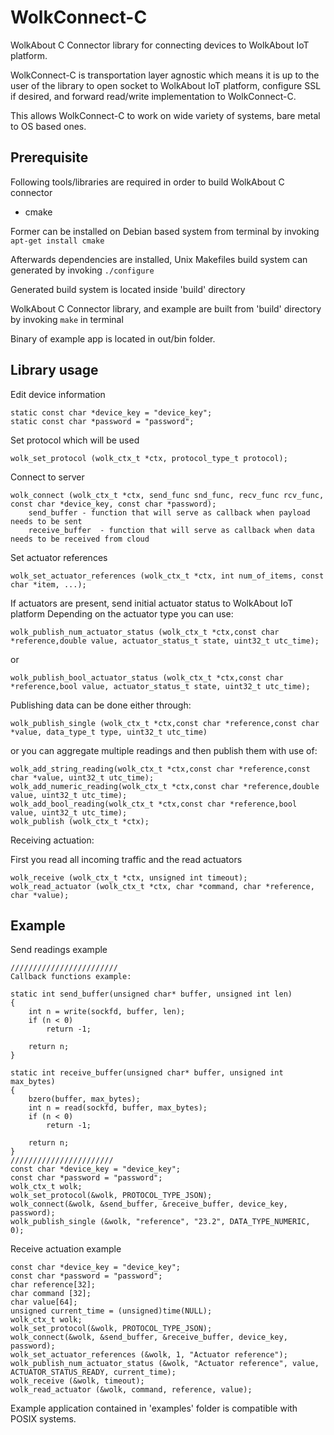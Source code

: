 # WolkConnect-C
WolkAbout C Connector library for connecting devices to WolkAbout IoT platform.

WolkConnect-C is transportation layer agnostic which means it is up to the user of the library to
open socket to WolkAbout IoT platform, configure SSL if desired, and forward read/write implementation to WolkConnect-C.

This allows WolkConnect-C to work on wide variety of systems, bare metal to OS based ones.

Prerequisite
------
Following tools/libraries are required in order to build WolkAbout C connector

 * cmake

Former can be installed on Debian based system from terminal by invoking
`apt-get install cmake`

Afterwards dependencies are installed, Unix Makefiles build system can generated by invoking
`./configure`

Generated build system is located inside 'build' directory

WolkAbout C Connector library, and example are built from 'build' directory by invoking
`make` in terminal

Binary of example app is located in out/bin folder.

## Library usage

Edit device information

```
static const char *device_key = "device_key";
static const char *password = "password";

```

Set protocol which will be used

```
wolk_set_protocol (wolk_ctx_t *ctx, protocol_type_t protocol);
```

Connect to server

```
wolk_connect (wolk_ctx_t *ctx, send_func snd_func, recv_func rcv_func, const char *device_key, const char *password);
    send_buffer - function that will serve as callback when payload needs to be sent
    receive_buffer  - function that will serve as callback when data needs to be received from cloud
```

Set actuator references

```
wolk_set_actuator_references (wolk_ctx_t *ctx, int num_of_items, const char *item, ...);
```

If actuators are present, send initial actuator status to WolkAbout IoT platform
Depending on the actuator type you can use:

```
wolk_publish_num_actuator_status (wolk_ctx_t *ctx,const char *reference,double value, actuator_status_t state, uint32_t utc_time);
```
or
```
wolk_publish_bool_actuator_status (wolk_ctx_t *ctx,const char *reference,bool value, actuator_status_t state, uint32_t utc_time);
```

Publishing data can be done either through:

```
wolk_publish_single (wolk_ctx_t *ctx,const char *reference,const char *value, data_type_t type, uint32_t utc_time)
```
or you can aggregate multiple readings and then publish them with use of:

```
wolk_add_string_reading(wolk_ctx_t *ctx,const char *reference,const char *value, uint32_t utc_time);
wolk_add_numeric_reading(wolk_ctx_t *ctx,const char *reference,double value, uint32_t utc_time);
wolk_add_bool_reading(wolk_ctx_t *ctx,const char *reference,bool value, uint32_t utc_time);
wolk_publish (wolk_ctx_t *ctx);
```

Receiving actuation:

First you read all incoming traffic and the read actuators

```
wolk_receive (wolk_ctx_t *ctx, unsigned int timeout);
wolk_read_actuator (wolk_ctx_t *ctx, char *command, char *reference, char *value);
```

## Example
Send readings example

```
////////////////////////
Callback functions example:

static int send_buffer(unsigned char* buffer, unsigned int len)
{
    int n = write(sockfd, buffer, len);
    if (n < 0)
        return -1;

    return n;
}

static int receive_buffer(unsigned char* buffer, unsigned int max_bytes)
{
    bzero(buffer, max_bytes);
    int n = read(sockfd, buffer, max_bytes);
    if (n < 0)
        return -1;

    return n;
}
///////////////////////
const char *device_key = "device_key";
const char *password = "password";
wolk_ctx_t wolk;
wolk_set_protocol(&wolk, PROTOCOL_TYPE_JSON);
wolk_connect(&wolk, &send_buffer, &receive_buffer, device_key, password);
wolk_publish_single (&wolk, "reference", "23.2", DATA_TYPE_NUMERIC, 0);
```

Receive actuation example

```
const char *device_key = "device_key";
const char *password = "password";
char reference[32];
char command [32];
char value[64];
unsigned current_time = (unsigned)time(NULL);
wolk_ctx_t wolk;
wolk_set_protocol(&wolk, PROTOCOL_TYPE_JSON);
wolk_connect(&wolk, &send_buffer, &receive_buffer, device_key, password);
wolk_set_actuator_references (&wolk, 1, "Actuator reference");
wolk_publish_num_actuator_status (&wolk, "Actuator reference", value, ACTUATOR_STATUS_READY, current_time);
wolk_receive (&wolk, timeout);
wolk_read_actuator (&wolk, command, reference, value);
```
Example application contained in 'examples' folder is compatible with POSIX systems.
